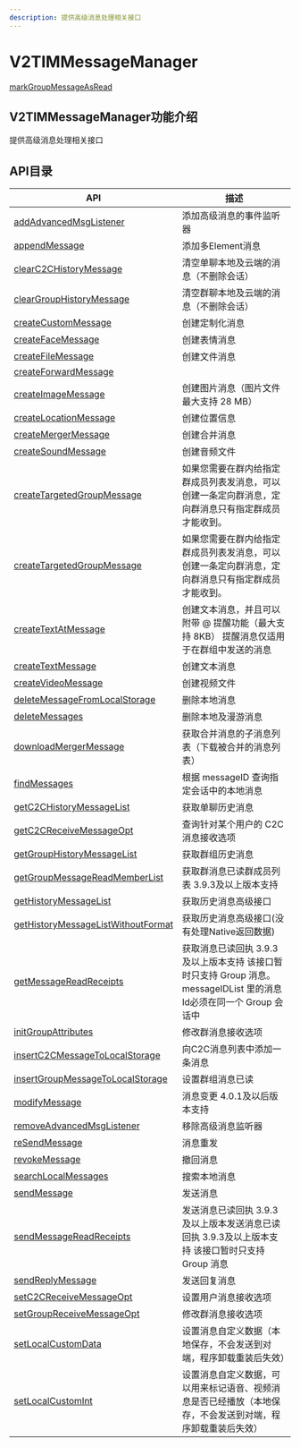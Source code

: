 ```yaml
---
description: 提供高级消息处理相关接口
---
```


# V2TIMMessageManager

[markGroupMessageAsRead](https://pub.dev/documentation/tencent\_im\_sdk\_plugin/latest/manager\_v2\_tim\_message\_manager/V2TIMMessageManager/markGroupMessageAsRead.html)

##

## V2TIMMessageManager功能介绍

提供高级消息处理相关接口

## API目录

| API                                                                                                                                                                                                | 描述                                                                            |
| -------------------------------------------------------------------------------------------------------------------------------------------------------------------------------------------------- | ----------------------------------------------------------------------------- |
| [addAdvancedMsgListener](https://pub.dev/documentation/tencent\_im\_sdk\_plugin/latest/manager\_v2\_tim\_message\_manager/V2TIMMessageManager/addAdvancedMsgListener.html)                         | 添加高级消息的事件监听器                                                                  |
| [appendMessage](https://pub.dev/documentation/tencent\_im\_sdk\_plugin/latest/manager\_v2\_tim\_message\_manager/V2TIMMessageManager/appendMessage.html)                                           | 添加多Element消息                                                                  |
| [clearC2CHistoryMessage](https://pub.dev/documentation/tencent\_im\_sdk\_plugin/latest/manager\_v2\_tim\_message\_manager/V2TIMMessageManager/clearC2CHistoryMessage.html)                         | 清空单聊本地及云端的消息（不删除会话）                                                           |
| [clearGroupHistoryMessage](https://pub.dev/documentation/tencent\_im\_sdk\_plugin/latest/manager\_v2\_tim\_message\_manager/V2TIMMessageManager/clearGroupHistoryMessage.html)                     | 清空群聊本地及云端的消息（不删除会话）                                                           |
| [createCustomMessage](https://pub.dev/documentation/tencent\_im\_sdk\_plugin/latest/manager\_v2\_tim\_message\_manager/V2TIMMessageManager/createCustomMessage.html)                               | 创建定制化消息                                                                       |
| [createFaceMessage](https://pub.dev/documentation/tencent\_im\_sdk\_plugin/latest/manager\_v2\_tim\_message\_manager/V2TIMMessageManager/createFaceMessage.html)                                   | 创建表情消息                                                                        |
| [createFileMessage](https://pub.dev/documentation/tencent\_im\_sdk\_plugin/latest/manager\_v2\_tim\_message\_manager/V2TIMMessageManager/createFileMessage.html)                                   | 创建文件消息                                                                        |
| [createForwardMessage](https://pub.dev/documentation/tencent\_im\_sdk\_plugin/latest/manager\_v2\_tim\_message\_manager/V2TIMMessageManager/createForwardMessage.html)                             |                                                                               |
| [createImageMessage](https://pub.dev/documentation/tencent\_im\_sdk\_plugin/latest/manager\_v2\_tim\_message\_manager/V2TIMMessageManager/createImageMessage.html)                                 | 创建图片消息（图片文件最大支持 28 MB）                                                        |
| [createLocationMessage](https://pub.dev/documentation/tencent\_im\_sdk\_plugin/latest/manager\_v2\_tim\_message\_manager/V2TIMMessageManager/createLocationMessage.html)                           | 创建位置信息                                                                        |
| [createMergerMessage](https://pub.dev/documentation/tencent\_im\_sdk\_plugin/latest/manager\_v2\_tim\_message\_manager/V2TIMMessageManager/createMergerMessage.html)                               | 创建合并消息                                                                        |
| [createSoundMessage](https://pub.dev/documentation/tencent\_im\_sdk\_plugin/latest/manager\_v2\_tim\_message\_manager/V2TIMMessageManager/createSoundMessage.html)                                 | 创建音频文件                                                                        |
| [createTargetedGroupMessage](https://pub.dev/documentation/tencent\_im\_sdk\_plugin/latest/manager\_v2\_tim\_message\_manager/V2TIMMessageManager/createTargetedGroupMessage.html)                 | 如果您需要在群内给指定群成员列表发消息，可以创建一条定向群消息，定向群消息只有指定群成员才能收到。                             |
| [createTargetedGroupMessage](https://pub.dev/documentation/tencent\_im\_sdk\_plugin/latest/manager\_v2\_tim\_message\_manager/V2TIMMessageManager/createTargetedGroupMessage.html)                 | 如果您需要在群内给指定群成员列表发消息，可以创建一条定向群消息，定向群消息只有指定群成员才能收到。                             |
| [createTextAtMessage](https://pub.dev/documentation/tencent\_im\_sdk\_plugin/latest/manager\_v2\_tim\_message\_manager/V2TIMMessageManager/createTextAtMessage.html)                               | 创建文本消息，并且可以附带 @ 提醒功能（最大支持 8KB） 提醒消息仅适用于在群组中发送的消息                              |
| [createTextMessage](https://pub.dev/documentation/tencent\_im\_sdk\_plugin/latest/manager\_v2\_tim\_message\_manager/V2TIMMessageManager/createTextMessage.html)                                   | 创建文本消息                                                                        |
| [createVideoMessage](https://pub.dev/documentation/tencent\_im\_sdk\_plugin/latest/manager\_v2\_tim\_message\_manager/V2TIMMessageManager/createVideoMessage.html)                                 | 创建视频文件                                                                        |
| [deleteMessageFromLocalStorage](https://pub.dev/documentation/tencent\_im\_sdk\_plugin/latest/manager\_v2\_tim\_message\_manager/V2TIMMessageManager/deleteMessageFromLocalStorage.html)           | 删除本地消息                                                                        |
| [deleteMessages](https://pub.dev/documentation/tencent\_im\_sdk\_plugin/latest/manager\_v2\_tim\_message\_manager/V2TIMMessageManager/deleteMessages.html)                                         | 删除本地及漫游消息                                                                     |
| [downloadMergerMessage](https://pub.dev/documentation/tencent\_im\_sdk\_plugin/latest/manager\_v2\_tim\_message\_manager/V2TIMMessageManager/downloadMergerMessage.html)                           | 获取合并消息的子消息列表（下载被合并的消息列表）                                                      |
| [findMessages](https://pub.dev/documentation/tencent\_im\_sdk\_plugin/latest/manager\_v2\_tim\_message\_manager/V2TIMMessageManager/findMessages.html)                                             | 根据 messageID 查询指定会话中的本地消息                                                     |
| [getC2CHistoryMessageList](https://pub.dev/documentation/tencent\_im\_sdk\_plugin/latest/manager\_v2\_tim\_message\_manager/V2TIMMessageManager/getC2CHistoryMessageList.html)                     | 获取单聊历史消息                                                                      |
| [getC2CReceiveMessageOpt](https://pub.dev/documentation/tencent\_im\_sdk\_plugin/latest/manager\_v2\_tim\_message\_manager/V2TIMMessageManager/getC2CReceiveMessageOpt.html)                       | 查询针对某个用户的 C2C 消息接收选项                                                          |
| [getGroupHistoryMessageList](https://pub.dev/documentation/tencent\_im\_sdk\_plugin/latest/manager\_v2\_tim\_message\_manager/V2TIMMessageManager/getGroupHistoryMessageList.html)                 | 获取群组历史消息                                                                      |
| [getGroupMessageReadMemberList](https://pub.dev/documentation/tencent\_im\_sdk\_plugin/latest/manager\_v2\_tim\_message\_manager/V2TIMMessageManager/getGroupMessageReadMemberList.html)           | 获取群消息已读群成员列表 3.9.3及以上版本支持                                                     |
| [getHistoryMessageList](https://pub.dev/documentation/tencent\_im\_sdk\_plugin/latest/manager\_v2\_tim\_message\_manager/V2TIMMessageManager/getHistoryMessageList.html)                           | 获取历史消息高级接口                                                                    |
| [getHistoryMessageListWithoutFormat](https://pub.dev/documentation/tencent\_im\_sdk\_plugin/latest/manager\_v2\_tim\_message\_manager/V2TIMMessageManager/getHistoryMessageListWithoutFormat.html) | 获取历史消息高级接口(没有处理Native返回数据)                                                    |
| [getMessageReadReceipts](https://pub.dev/documentation/tencent\_im\_sdk\_plugin/latest/manager\_v2\_tim\_message\_manager/V2TIMMessageManager/getMessageReadReceipts.html)                         | 获取消息已读回执 3.9.3及以上版本支持 该接口暂时只支持 Group 消息。 messageIDList 里的消息Id必须在同一个 Group 会话中 |
| [initGroupAttributes](https://pub.dev/documentation/tencent\_im\_sdk\_plugin/latest/manager\_v2\_tim\_group\_manager/V2TIMGroupManager/initGroupAttributes.html)                                   | 修改群消息接收选项                                                                     |
| [insertC2CMessageToLocalStorage](https://pub.dev/documentation/tencent\_im\_sdk\_plugin/latest/manager\_v2\_tim\_message\_manager/V2TIMMessageManager/insertC2CMessageToLocalStorage.html)         | 向C2C消息列表中添加一条消息                                                               |
| [insertGroupMessageToLocalStorage](https://pub.dev/documentation/tencent\_im\_sdk\_plugin/latest/manager\_v2\_tim\_message\_manager/V2TIMMessageManager/insertGroupMessageToLocalStorage.html)     | 设置群组消息已读                                                                      |
| [modifyMessage](https://pub.dev/documentation/tencent\_im\_sdk\_plugin/latest/manager\_v2\_tim\_message\_manager/V2TIMMessageManager/modifyMessage.html)                                           | 消息变更 4.0.1及以后版本支持                                                             |
| [removeAdvancedMsgListener](https://pub.dev/documentation/tencent\_im\_sdk\_plugin/latest/manager\_v2\_tim\_message\_manager/V2TIMMessageManager/removeAdvancedMsgListener.html)                   | 移除高级消息监听器                                                                     |
| [reSendMessage](https://pub.dev/documentation/tencent\_im\_sdk\_plugin/latest/manager\_v2\_tim\_message\_manager/V2TIMMessageManager/reSendMessage.html)                                           | 消息重发                                                                          |
| [revokeMessage](https://pub.dev/documentation/tencent\_im\_sdk\_plugin/latest/manager\_v2\_tim\_message\_manager/V2TIMMessageManager/revokeMessage.html)                                           | 撤回消息                                                                          |
| [searchLocalMessages](https://pub.dev/documentation/tencent\_im\_sdk\_plugin/latest/manager\_v2\_tim\_message\_manager/V2TIMMessageManager/searchLocalMessages.html)                               | 搜索本地消息                                                                        |
| [sendMessage](https://pub.dev/documentation/tencent\_im\_sdk\_plugin/latest/manager\_v2\_tim\_message\_manager/V2TIMMessageManager/sendMessage.html)                                               | 发送消息                                                                          |
| [sendMessageReadReceipts](https://pub.dev/documentation/tencent\_im\_sdk\_plugin/latest/manager\_v2\_tim\_message\_manager/V2TIMMessageManager/sendMessageReadReceipts.html)                       | 发送消息已读回执 3.9.3及以上版本发送消息已读回执 3.9.3及以上版本支持 该接口暂时只支持 Group 消息                    |
| [sendReplyMessage](https://pub.dev/documentation/tencent\_im\_sdk\_plugin/latest/manager\_v2\_tim\_message\_manager/V2TIMMessageManager/sendReplyMessage.html)                                     | 发送回复消息                                                                        |
| [setC2CReceiveMessageOpt](https://pub.dev/documentation/tencent\_im\_sdk\_plugin/latest/manager\_v2\_tim\_message\_manager/V2TIMMessageManager/setC2CReceiveMessageOpt.html)                       | 设置用户消息接收选项                                                                    |
| [setGroupReceiveMessageOpt](https://pub.dev/documentation/tencent\_im\_sdk\_plugin/latest/manager\_v2\_tim\_message\_manager/V2TIMMessageManager/setGroupReceiveMessageOpt.html)                   | 修改群消息接收选项                                                                     |
| [setLocalCustomData](https://pub.dev/documentation/tencent\_im\_sdk\_plugin/latest/manager\_v2\_tim\_message\_manager/V2TIMMessageManager/setLocalCustomData.html)                                 | 设置消息自定义数据（本地保存，不会发送到对端，程序卸载重装后失效）                                             |
| [setLocalCustomInt](https://pub.dev/documentation/tencent\_im\_sdk\_plugin/latest/manager\_v2\_tim\_message\_manager/V2TIMMessageManager/setLocalCustomInt.html)                                   | 设置消息自定义数据，可以用来标记语音、视频消息是否已经播放（本地保存，不会发送到对端，程序卸载重装后失效）                         |
